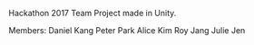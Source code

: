 Hackathon 2017 Team Project made in Unity.

Members:
Daniel Kang
Peter Park
Alice Kim
Roy Jang
Julie Jen
